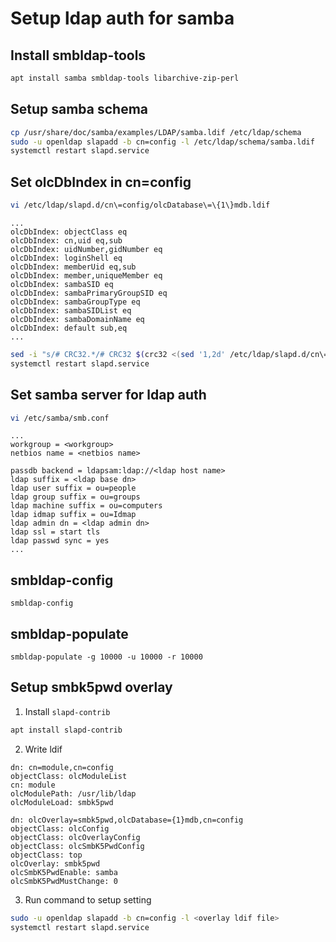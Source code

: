 # Setup ldap auth for samba

## Install smbldap-tools
```bash
apt install samba smbldap-tools libarchive-zip-perl
```

## Setup samba schema
```bash
cp /usr/share/doc/samba/examples/LDAP/samba.ldif /etc/ldap/schema
sudo -u openldap slapadd -b cn=config -l /etc/ldap/schema/samba.ldif
systemctl restart slapd.service
```

## Set olcDbIndex in cn=config
```bash
vi /etc/ldap/slapd.d/cn\=config/olcDatabase\=\{1\}mdb.ldif
```
```ldif
...
olcDbIndex: objectClass eq
olcDbIndex: cn,uid eq,sub
olcDbIndex: uidNumber,gidNumber eq
olcDbIndex: loginShell eq
olcDbIndex: memberUid eq,sub
olcDbIndex: member,uniqueMember eq
olcDbIndex: sambaSID eq
olcDbIndex: sambaPrimaryGroupSID eq
olcDbIndex: sambaGroupType eq
olcDbIndex: sambaSIDList eq
olcDbIndex: sambaDomainName eq
olcDbIndex: default sub,eq
...
```
```bash
sed -i "s/# CRC32.*/# CRC32 $(crc32 <(sed '1,2d' /etc/ldap/slapd.d/cn\=config/olcDatabase\=\{1\}mdb.ldif))/g" /etc/ldap/slapd.d/cn\=config/olcDatabase\=\{1\}mdb.ldif
systemctl restart slapd.service
```

## Set samba server for ldap auth
```bash
vi /etc/samba/smb.conf
```
```
...
workgroup = <workgroup>
netbios name = <netbios name>

passdb backend = ldapsam:ldap://<ldap host name>
ldap suffix = <ldap base dn>
ldap user suffix = ou=people
ldap group suffix = ou=groups
ldap machine suffix = ou=computers
ldap idmap suffix = ou=Idmap
ldap admin dn = <ldap admin dn>
ldap ssl = start tls
ldap passwd sync = yes
...
```

## smbldap-config
```
smbldap-config
```

## smbldap-populate
```
smbldap-populate -g 10000 -u 10000 -r 10000
```

## Setup smbk5pwd overlay

1. Install `slapd-contrib`
```bash
apt install slapd-contrib
```

2. Write ldif
```ldif
dn: cn=module,cn=config
objectClass: olcModuleList
cn: module
olcModulePath: /usr/lib/ldap
olcModuleLoad: smbk5pwd

dn: olcOverlay=smbk5pwd,olcDatabase={1}mdb,cn=config
objectClass: olcConfig
objectClass: olcOverlayConfig
objectClass: olcSmbK5PwdConfig
objectClass: top
olcOverlay: smbk5pwd
olcSmbK5PwdEnable: samba
olcSmbK5PwdMustChange: 0
```

3. Run command to setup setting
```bash
sudo -u openldap slapadd -b cn=config -l <overlay ldif file>
systemctl restart slapd.service
```
